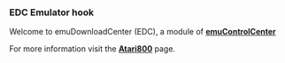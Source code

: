 ### EDC Emulator hook

Welcome to emuDownloadCenter (EDC), a module of [**emuControlCenter**](https://github.com/PhoenixInteractiveNL/emuControlCenter/wiki/)

For more information visit the [**Atari800**](https://github.com/PhoenixInteractiveNL/emuDownloadCenter/wiki/Emulator-atari800#menu) page.
